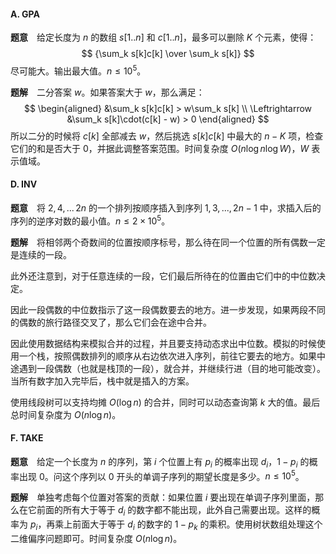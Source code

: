 #### A. GPA

**题意**　给定长度为 $n$ 的数组 $s[1..n]$ 和 $c[1..n]$，最多可以删除 $K$ 个元素，使得：
$$
{\sum_k s[k]c[k] \over \sum_k s[k]}
$$
尽可能大。输出最大值。$n \leqslant 10^5$。

**题解**　二分答案 $w$。如果答案大于 $w$，那么满足：
$$
\begin{aligned}
&\sum_k s[k]c[k] > w\sum_k s[k] \\
\Leftrightarrow &\sum_k s[k]\cdot(c[k] - w) > 0
\end{aligned}
$$
所以二分的时候将 $c[k]$ 全部减去 $w$，然后挑选 $s[k]c[k]$ 中最大的 $n - K$ 项，检查它们的和是否大于 $0$，并据此调整答案范围。时间复杂度 $O(n \log n \log W)$，$W$ 表示值域。

#### D. INV

**题意**　将 $2,\,4,\,...\,2n$ 的一个排列按顺序插入到序列 $1,\,3,\,...,\,2n - 1$ 中，求插入后的序列的逆序对数的最小值。$n \leqslant 2 \times 10^5$。

**题解**　将相邻两个奇数间的位置按顺序标号，那么待在同一个位置的所有偶数一定是连续的一段。

此外还注意到，对于任意连续的一段，它们最后所待在的位置由它们中的中位数决定。

因此一段偶数的中位数指示了这一段偶数要去的地方。进一步发现，如果两段不同的偶数的旅行路径交叉了，那么它们会在途中合并。

因此使用数据结构来模拟合并的过程，并且要支持动态求出中位数。模拟的时候使用一个栈，按照偶数排列的顺序从右边依次进入序列，前往它要去的地方。如果中途遇到一段偶数（也就是栈顶的一段），就合并，并继续行进（目的地可能改变）。当所有数字加入完毕后，栈中就是插入的方案。

使用线段树可以支持均摊 $O(\log n)$ 的合并，同时可以动态查询第 $k$ 大的值。最后总时间复杂度为 $O(n \log n)$。

#### F. TAKE

**题意**　给定一个长度为 $n$ 的序列，第 $i$ 个位置上有 $p_i$ 的概率出现 $d_i$，$1 - p_i$ 的概率出现 $0$。问这个序列以 $0$ 开头的单调子序列的期望长度是多少。$n \leqslant 10^5$。

**题解**　单独考虑每个位置对答案的贡献：如果位置 $i$ 要出现在单调子序列里面，那么在它前面的所有大于等于 $d_i$ 的数字都不能出现，此外自己需要出现。这样的概率为 $p_i$，再乘上前面大于等于 $d_i$ 的数字的 $1 - p_k$ 的乘积。使用树状数组处理这个二维偏序问题即可。时间复杂度 $O(n \log n)$。